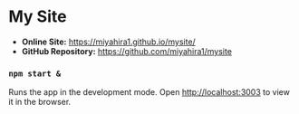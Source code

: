 # My Site

- **Online Site:** https://miyahira1.github.io/mysite/
- **GitHub Repository:** https://github.com/miyahira1/mysite


### `npm start &`

Runs the app in the development mode.
Open [http://localhost:3003](http://localhost:3003) to view it in the browser.
